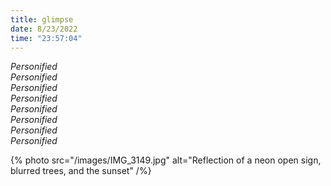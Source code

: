 ```yaml
---
title: glimpse
date: 8/23/2022
time: "23:57:04"
---
```


_Personified_  
_Personified_  
_Personified_  
_Personified_  
_Personified_  
_Personified_  
_Personified_  
_Personified_

{% photo src="/images/IMG_3149.jpg" alt="Reflection of a neon open sign, blurred trees, and the sunset" /%}

